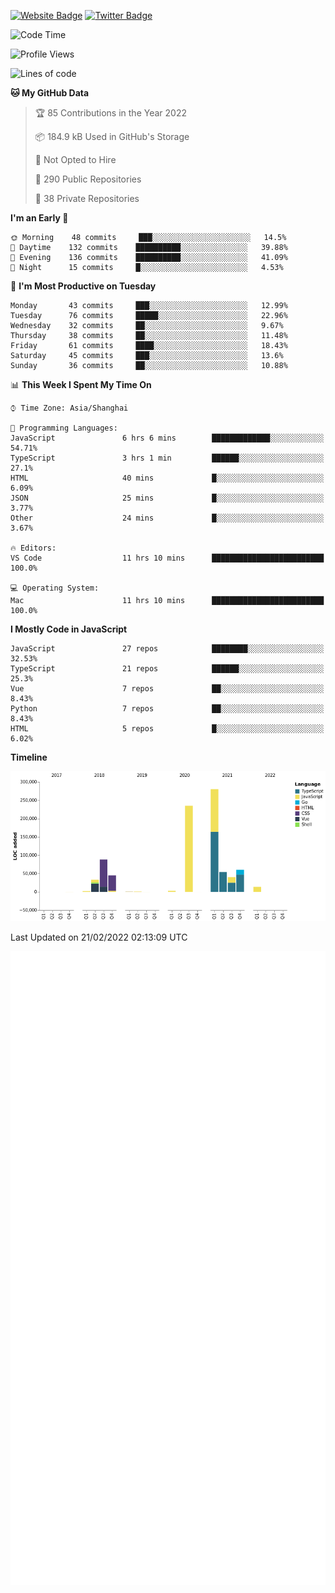 [![Website Badge](https://img.shields.io/badge/-caos.me-444444?style=flat&logo=Google-Chrome&logoColor=f2f2f2&link=https://caos.me)](https://caos.me)
[![Twitter Badge](https://img.shields.io/badge/-@caosbad-1da1f2?style=flat&labelColor=1ca0f1&logo=twitter&logoColor=white&link=https://twitter.com/caosbad)](https://twitter.com/caosbad)



<!--START_SECTION:waka-->
![Code Time](http://img.shields.io/badge/Code%20Time-138%20hrs%205%20mins-blue)

![Profile Views](http://img.shields.io/badge/Profile%20Views-9-blue)

![Lines of code](https://img.shields.io/badge/From%20Hello%20World%20I%27ve%20Written-856%20Thousand%20lines%20of%20code-blue)

**🐱 My GitHub Data** 

> 🏆 85 Contributions in the Year 2022
 > 
> 📦 184.9 kB Used in GitHub's Storage 
 > 
> 🚫 Not Opted to Hire
 > 
> 📜 290 Public Repositories 
 > 
> 🔑 38 Private Repositories  
 > 
**I'm an Early 🐤** 

```text
🌞 Morning    48 commits     ███░░░░░░░░░░░░░░░░░░░░░░   14.5% 
🌆 Daytime    132 commits    ██████████░░░░░░░░░░░░░░░   39.88% 
🌃 Evening    136 commits    ██████████░░░░░░░░░░░░░░░   41.09% 
🌙 Night      15 commits     █░░░░░░░░░░░░░░░░░░░░░░░░   4.53%

```
📅 **I'm Most Productive on Tuesday** 

```text
Monday       43 commits     ███░░░░░░░░░░░░░░░░░░░░░░   12.99% 
Tuesday      76 commits     █████░░░░░░░░░░░░░░░░░░░░   22.96% 
Wednesday    32 commits     ██░░░░░░░░░░░░░░░░░░░░░░░   9.67% 
Thursday     38 commits     ██░░░░░░░░░░░░░░░░░░░░░░░   11.48% 
Friday       61 commits     ████░░░░░░░░░░░░░░░░░░░░░   18.43% 
Saturday     45 commits     ███░░░░░░░░░░░░░░░░░░░░░░   13.6% 
Sunday       36 commits     ██░░░░░░░░░░░░░░░░░░░░░░░   10.88%

```


📊 **This Week I Spent My Time On** 

```text
⌚︎ Time Zone: Asia/Shanghai

💬 Programming Languages: 
JavaScript               6 hrs 6 mins        █████████████░░░░░░░░░░░░   54.71% 
TypeScript               3 hrs 1 min         ██████░░░░░░░░░░░░░░░░░░░   27.1% 
HTML                     40 mins             █░░░░░░░░░░░░░░░░░░░░░░░░   6.09% 
JSON                     25 mins             █░░░░░░░░░░░░░░░░░░░░░░░░   3.77% 
Other                    24 mins             █░░░░░░░░░░░░░░░░░░░░░░░░   3.67%

🔥 Editors: 
VS Code                  11 hrs 10 mins      █████████████████████████   100.0%

💻 Operating System: 
Mac                      11 hrs 10 mins      █████████████████████████   100.0%

```

**I Mostly Code in JavaScript** 

```text
JavaScript               27 repos            ████████░░░░░░░░░░░░░░░░░   32.53% 
TypeScript               21 repos            ██████░░░░░░░░░░░░░░░░░░░   25.3% 
Vue                      7 repos             ██░░░░░░░░░░░░░░░░░░░░░░░   8.43% 
Python                   7 repos             ██░░░░░░░░░░░░░░░░░░░░░░░   8.43% 
HTML                     5 repos             █░░░░░░░░░░░░░░░░░░░░░░░░   6.02%

```


**Timeline**

![Chart not found](https://raw.githubusercontent.com/caosbad/caosbad/master/charts/bar_graph.png) 


 Last Updated on 21/02/2022 02:13:09 UTC
<!--END_SECTION:waka-->


![Metrics](https://github.com/caosbad/CaosBad/blob/master/github-metrics.svg)
